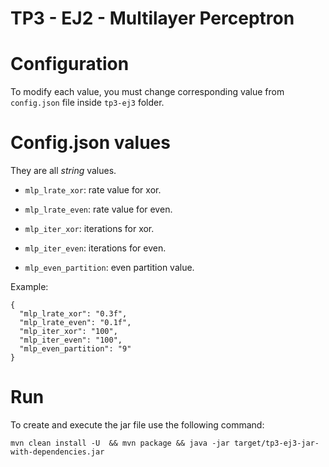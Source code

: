 # TP3 - EJ2 - Multilayer Perceptron

# Configuration

To modify each value, you must change corresponding value from `config.json` file inside `tp3-ej3` folder.

# Config.json values

They are all *string* values.

- `mlp_lrate_xor`: rate value for xor.

- `mlp_lrate_even`: rate value for even.

- `mlp_iter_xor`: iterations for xor.

- `mlp_iter_even`: iterations for even.

- `mlp_even_partition`: even partition value.


Example: 

```
{
  "mlp_lrate_xor": "0.3f",
  "mlp_lrate_even": "0.1f",
  "mlp_iter_xor": "100",
  "mlp_iter_even": "100",
  "mlp_even_partition": "9"
}
``` 

# Run

To create and execute the jar file use the following command:

```
mvn clean install -U  && mvn package && java -jar target/tp3-ej3-jar-with-dependencies.jar
```
